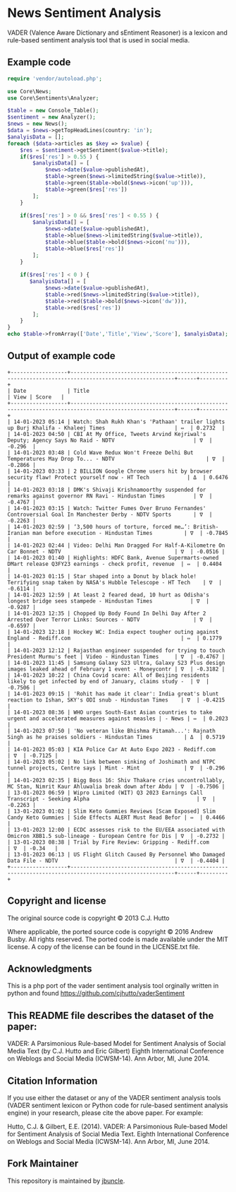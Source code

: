 # News Sentiment Analysis

VADER (Valence Aware Dictionary and sEntiment Reasoner) is a lexicon and rule-based sentiment analysis tool that is used in social media.

## Example code

```php
require 'vendor/autoload.php';

use Core\News;
use Core\Sentiments\Analyzer;

$table = new Console_Table();
$sentiment = new Analyzer();
$news = new News();
$data = $news->getTopHeadLines(country: 'in');
$analyisData = [];
foreach ($data->articles as $key => $value) {
    $res = $sentiment->getSentiment($value->title);
    if($res['res'] > 0.55 ) {
        $analyisData[] = [
            $news->date($value->publishedAt),
            $table->green($news->limitedString($value->title)),
            $table->green($table->bold($news->icon('up'))),
            $table->green($res['res'])
        ];
    }
    
    if($res['res'] > 0 && $res['res'] < 0.55 ) {
        $analyisData[] = [
            $news->date($value->publishedAt),
            $table->blue($news->limitedString($value->title)),
            $table->blue($table->bold($news->icon('nu'))),
            $table->blue($res['res'])
        ];
    }
    
    if($res['res'] < 0 ) {
       $analyisData[] = [
            $news->date($value->publishedAt),
            $table->red($news->limitedString($value->title)),
            $table->red($table->bold($news->icon('dw'))),
            $table->red($res['res'])
        ];
    }
}
echo $table->fromArray(['Date','Title','View','Score'], $analyisData);
```
## Output of example code
```
+------------------+-------------------------------------------------------------------------------------------------------+------+---------+
| Date             | Title                                                                                                 | View | Score   |
+------------------+-------------------------------------------------------------------------------------------------------+------+---------+
| 14-01-2023 05:14 | Watch: Shah Rukh Khan's 'Pathaan' trailer lights up Burj Khalifa - Khaleej Times                      | ⇔  | 0.2732  |
| 14-01-2023 04:50 | CBI At My Office, Tweets Arvind Kejriwal's Deputy; Agency Says No Raid - NDTV                         | ∇  | -0.296  |
| 14-01-2023 03:48 | Cold Wave Redux Won't Freeze Delhi But Temperatures May Drop To... - NDTV                             | ∇  | -0.2866 |
| 14-01-2023 03:33 | 2 BILLION Google Chrome users hit by browser security flaw! Protect yourself now - HT Tech            | Δ  | 0.6476  |
| 14-01-2023 03:18 | DMK's Shivaji Krishnamoorthy suspended for remarks against governor RN Ravi - Hindustan Times         | ∇  | -0.4767 |
| 14-01-2023 03:15 | Watch: Twitter Fumes Over Bruno Fernandes' Controversial Goal In Manchester Derby - NDTV Sports       | ∇  | -0.2263 |
| 14-01-2023 02:59 | ‘3,500 hours of torture, forced me…’: British-Iranian man before execution - Hindustan Times          | ∇  | -0.7845 |
| 14-01-2023 02:44 | Video: Delhi Man Dragged For Half-A-Kilometre On Car Bonnet - NDTV                                    | ∇  | -0.0516 |
| 14-01-2023 01:40 | Highlights: HDFC Bank, Avenue Supermarts-owned DMart release Q3FY23 earnings - check profit, revenue  | ⇔  | 0.4404  |
| 14-01-2023 01:15 | Star shaped into a Donut by black hole! Terrifying snap taken by NASA's Hubble Telescope - HT Tech    | ∇  | -0.6114 |
| 14-01-2023 12:59 | At least 2 feared dead, 10 hurt as Odisha's longest bridge sees stampede - Hindustan Times            | ∇  | -0.9287 |
| 14-01-2023 12:35 | Chopped Up Body Found In Delhi Day After 2 Arrested Over Terror Links: Sources - NDTV                 | ∇  | -0.6597 |
| 14-01-2023 12:18 | Hockey WC: India expect tougher outing against England - Rediff.com                                   | ⇔  | 0.1779  |
| 14-01-2023 12:12 | Rajasthan engineer suspended for trying to touch President Murmu's feet | Video - Hindustan Times     | ∇  | -0.4767 |
| 14-01-2023 11:45 | Samsung Galaxy S23 Ultra, Galaxy S23 Plus design images leaked ahead of February 1 event - Moneycontr | ∇  | -0.3182 |
| 14-01-2023 10:22 | China Covid scare: All of Beijing residents likely to get infected by end of January, claims study -  | ∇  | -0.7506 |
| 14-01-2023 09:15 | 'Rohit has made it clear': India great's blunt reaction to Ishan, SKY's ODI snub - Hindustan Times    | ∇  | -0.4215 |
| 14-01-2023 08:36 | WHO urges South-East Asian countries to take urgent and accelerated measures against measles | - News | ⇔  | 0.2023  |
| 14-01-2023 07:50 | 'No veteran like Bhishma Pitamah...': Rajnath Singh as he praises soldiers - Hindustan Times          | Δ  | 0.5719  |
| 14-01-2023 05:03 | KIA Police Car At Auto Expo 2023 - Rediff.com                                                         | ∇  | -0.7125 |
| 14-01-2023 05:02 | No link between sinking of Joshimath and NTPC tunnel projects, Centre says | Mint - Mint              | ∇  | -0.296  |
| 14-01-2023 02:35 | Bigg Boss 16: Shiv Thakare cries uncontrollably, MC Stan, Nimrit Kaur Ahluwalia break down after Abdu | ∇  | -0.7506 |
| 13-01-2023 06:59 | Wipro Limited (WIT) Q3 2023 Earnings Call Transcript - Seeking Alpha                                  | ∇  | -0.2263 |
| 13-01-2023 01:02 | Slim Keto Gummies Reviews [Scam Exposed] Slim Candy Keto Gummies | Side Effects ALERT Must Read Befor | ⇔  | 0.4466  |
| 13-01-2023 12:00 | ECDC assesses risk to the EU/EEA associated with Omicron XBB1.5 sub-lineage - European Centre for Dis | ∇  | -0.2732 |
| 13-01-2023 08:38 | Trial by Fire Review: Gripping - Rediff.com                                                           | ∇  | -0.34   |
| 13-01-2023 06:13 | US Flight Glitch Caused By Personnel Who Damaged Data File - NDTV                                     | ∇  | -0.4404 |
+------------------+-------------------------------------------------------------------------------------------------------+------+---------+

```

## Copyright and license

The original source code is copyright © 2013 C.J. Hutto

Where applicable, the ported source code is copyright © 2016 Andrew Busby. All rights reserved. The ported code is made available under the MIT license. A copy of the license can be found in the LICENSE.txt file.

## Acknowledgments

This is a php port of the vader sentiment analysis tool orginally written in python and found https://github.com/cjhutto/vaderSentiment

## This README file describes the dataset of the paper:

VADER: A Parsimonious Rule-based Model for Sentiment Analysis of Social Media Text 
(by C.J. Hutto and Eric Gilbert) 
Eighth International Conference on Weblogs and Social Media (ICWSM-14). Ann Arbor, MI, June 2014. 

## Citation Information

If you use either the dataset or any of the VADER sentiment analysis tools (VADER sentiment lexicon or Python code for rule-based sentiment analysis engine) in your research, please cite the above paper. For example: 

Hutto, C.J. & Gilbert, E.E. (2014). VADER: A Parsimonious Rule-based Model for Sentiment Analysis of Social Media Text. Eighth International Conference on Weblogs and Social Media (ICWSM-14). Ann Arbor, MI, June 2014. 

## Fork Maintainer

This repository is maintained by [jbuncle](https://www.jbuncle.co.uk).
